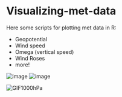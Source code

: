 # Visualizing-met-data
Here some scripts for plotting met data in R: 

- Geopotential 
- Wind speed
- Omega (vertical speed)
- Wind Roses
- more!






![image](https://user-images.githubusercontent.com/81589846/168856087-2138c8f3-0c12-4965-8159-d0230698967d.png)  ![image](https://user-images.githubusercontent.com/81589846/168856305-6f624a16-5999-4e17-af9a-9b8a5f5453c9.png)

  
   ![GIF1000hPa](https://user-images.githubusercontent.com/81589846/168857183-273b693a-fffb-4580-a29a-2846524c6a38.gif)
